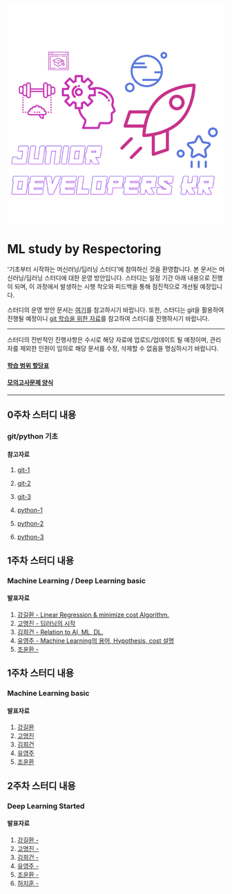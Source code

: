 <div align=center>

![](/assets/logo.png)

</div>

# ML study by Respectoring

'기초부터 시작하는 머신러닝/딥러닝 스터디'에 참여하신 것을 환영합니다. 본 문서는 머신러닝/딥러닝 스터디에 대한 운영 방안입니다. 스터디는 일정 기간 아래 내용으로 진행이 되며, 이 과정에서 발생하는 시행  착오와 피드백을 통해 점진적으로 개선될 예정입니다. 

스터디의 운영 방안 문서는 [여기][OT]를 참고하시기 바랍니다. 또한, 스터디는 git을 활용하여 진행될 예정이니 [git 학습을 위한 자료][git-training]를 참고하여 스터디를 진행하시기 바랍니다.  

[OT]: https://docs.google.com/document/d/1dAm756CWt6FaK8tk6df9yB2hj4Ozq6bYtRBVmYb625U/edit?usp=sharing
[git-training]: https://github.com/rjs1197/training/blob/master/git/README.md

---

스터디의 전반적인 진행사항은 수시로 해당 자료에 업로드/업데이트 될 예정이며, 관리자를 제외한 인원이 임의로 해당 문서를 수정, 삭제할 수 없음을 명심하시기 바랍니다.

#### [학습 범위 할당표][learning-table]

[learning-table]: https://docs.google.com/spreadsheets/d/1DUY7MzB9OCOsGaecDinCgoxvs3kSqZxryK1G_ncdMcE/edit?usp=sharing

#### [모의고사문제 양식][test]

[test]: https://docs.google.com/spreadsheets/d/1ZR81oGIIj0xjotgGb7FQVU_2WuVOPGdWR_k9B9BULPU/edit?usp=sharing

---

## 0주차 스터디 내용

### git/python 기초

#### 참고자료

1. [git-1](https://git-scm.com/book/ko/v1/%EC%8B%9C%EC%9E%91%ED%95%98%EA%B8%B0)
3. [git-2](https://opentutorials.org/course/2708)
2. [git-3](https://github.com/rjs1197/training/blob/master/git/README.md)

4. [python-1](http://pythonstudy.xyz/)
5. [python-2](https://www.inflearn.com/course/%ED%8C%8C%EC%9D%B4%EC%8D%AC-%EA%B8%B0%EC%B4%88-%EA%B0%95%EC%A2%8C/)
6. [python-3](https://github.com/rjs1197/training/blob/master/python/README.md)

## 1주차 스터디 내용

### Machine Learning / Deep Learning basic

#### 발표자료

1. [강길환 - Linear Regression & minimize cost Algorithm.](/lecture/1st_week_kkh.docx)
2. [고명진 - 딥러닝의 시작](/lecture/1st_week_kmg.md)
3. [김희건 - Relation to AI, ML, DL.](/lecture/1st_week_khg.docx)
4. [유영주 - Machine Learning의 용어, Hypothesis, cost 설명](/lecture/1st_week_yyj.md)
5. [조윤환 - ](/lecture/1st_week_jyh.md)

## 1주차 스터디 내용

### Machine Learning basic

#### 발표자료

1. [강길환](/lecture/1st_week_kkh.docx)
2. [고명진](/lecture/1st_week_kmg.md)
3. [김희건](/lecture/1st_week_khg.docx)
4. [유영주](/lecture/1st_week_yyj.md)
5. [조윤환](/lecture/1st_week_jyh.md)


## 2주차 스터디 내용

### Deep Learning Started

#### 발표자료

1. [강길환 - ](/lecture/2nd_week_kkh.docx)
2. [고명진 - ](/lecture/2nd_week_kmj.md)
3. [김희건 - ](/lecture/2nd_week_khg.docx)
4. [유영주 - ](/lecture/2nd_week_yyj.md)
5. [조윤환 - ](/lecture/2nd_week_jyh.docx)
6. [허지훈 - ](/lecture/2nd_week_hjh.docx)

